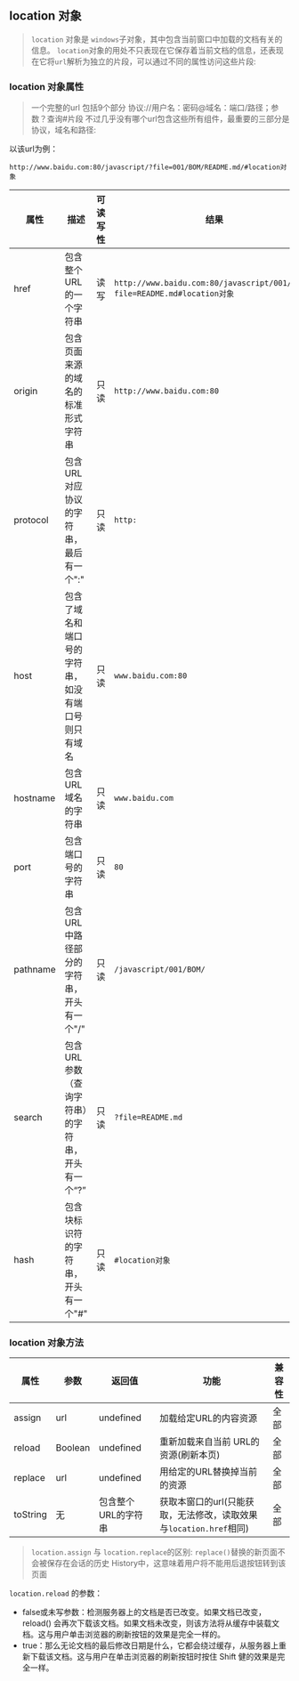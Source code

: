 
## location 对象
> `location` 对象是 `windows`子对象，其中包含当前窗口中加载的文档有关的信息。
> `location`对象的用处不只表现在它保存着当前文档的信息，还表现在它将`url`解析为独立的片段，可以通过不同的属性访问这些片段:


### location 对象属性
> 一个完整的url 包括9个部分 协议://用户名：密码@域名：端口/路径；参数？查询#片段 不过几乎没有哪个url包含这些所有组件，最重要的三部分是协议，域名和路径:

以该url为例：
```
http://www.baidu.com:80/javascript/?file=001/BOM/README.md/#location对象
```

属性|描述| 可读写性 | 结果
---|---|---|---
href | 包含整个URL的一个字符串 | 读写 | `http://www.baidu.com:80/javascript/001/BOM/?file=README.md#location对象`
origin | 包含页面来源的域名的标准形式字符串 | 只读 | `http://www.baidu.com:80`
protocol | 包含URL对应协议的字符串，最后有一个":" | 只读 | `http:`
host | 包含了域名和端口号的字符串，如没有端口号则只有域名 | 只读 | `www.baidu.com:80`
hostname | 包含URL域名的字符串 | 只读 | `www.baidu.com`
port | 包含端口号的字符串 | 只读 | `80`
pathname | 包含URL中路径部分的字符串，开头有一个"/" | 只读 | `/javascript/001/BOM/`
search | 包含URL参数（查询字符串）的字符串，开头有一个“?” | 只读 | `?file=README.md`
hash | 包含块标识符的字符串，开头有一个"#" | 只读 | `#location对象`


### location 对象方法

 属性 | 参数 | 返回值 | 功能 | 兼容性
---|---|---|---|---
assign | url | undefined | 加载给定URL的内容资源 | 全部
reload | Boolean | undefined | 重新加载来自当前 URL的资源(刷新本页) | 全部
replace | url | undefined | 用给定的URL替换掉当前的资源 | 全部
toString | 无 | 包含整个URL的字符串 | 获取本窗口的url(只能获取，无法修改，读取效果与`location.href`相同) | 全部

> `location.assign` 与 `location.replace`的区别: `replace()`替换的新页面不会被保存在会话的历史 History中，这意味着用户将不能用后退按钮转到该页面

`location.reload` 的参数：
* false或未写参数：检测服务器上的文档是否已改变。如果文档已改变，reload() 会再次下载该文档。如果文档未改变，则该方法将从缓存中装载文档。这与用户单击浏览器的刷新按钮的效果是完全一样的。
* true：那么无论文档的最后修改日期是什么，它都会绕过缓存，从服务器上重新下载该文档。这与用户在单击浏览器的刷新按钮时按住 Shift 健的效果是完全一样。

